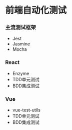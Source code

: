 # 前端自动化测试

### 主流测试框架
 - Jest
 - Jasmine
 - Mocha

### React
 - Enzyme
 - TDD单元测试
 - BDD集成测试


### Vue
 - vue-test-utils
 - TDD单元测试
 - BDD集成测试